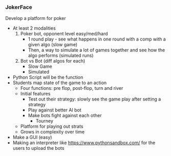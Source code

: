 ### JokerFace

Develop a platform for poker
- At least 2 modalities
	1. Poker bot, opponent level easy/med/hard
		- 1 round play - see what happens in one round with a comp with a given algo (slow game)
		- Then, a way to simulate a lot of games together and see how the algo performs (simulated runs)
	2. Bot vs Bot (diff algos for each)
		- Slow Game
		- Simulated
- Python Script will be the function
- Students map state of the game to an action
	- Four functions: pre flop, post-flop, turn and river
	- Initial features
		- Test out their strategy: slowly see the game play after setting a strategy
		- Play against better AI bot
		- Make bots fight against each other
			- Tourney
	- Platform for playing out strats
	- Grows in complexity over time
- Make a GUI (easy)
- Making an interpreter like https://www.pythonsandbox.com/ for the users to upload the bots